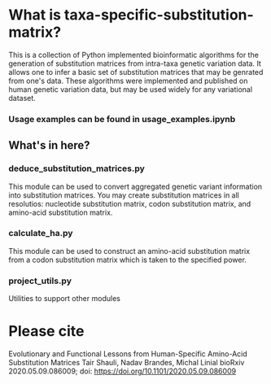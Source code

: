 # What is taxa-specific-substitution-matrix?
This is a collection of Python implemented bioinformatic algorithms for the generation of substitution matrices from intra-taxa genetic variation data. It allows one to infer a basic set of substitution matrices that may be genrated from one's data. These algorithms were implemented and published on human genetic variation data, but may be used widely for any variational dataset.

### Usage examples can be found in usage_examples.ipynb

## What's in here?
### deduce_substitution_matrices.py
This module can be used to convert aggregated genetic variant information into substitution matrices. You may create substitution matrices in all resolutios: nucleotide substitution matrix, codon substitution matrix, and amino-acid substitution matrix.

### calculate_ha.py
This module can be used to construct an amino-acid substitution matrix from a codon substitution matrix which is taken to the specified power.

### project_utils.py
Utilities to support other modules


# Please cite 
Evolutionary and Functional Lessons from Human-Specific Amino-Acid Substitution Matrices
Tair Shauli, Nadav Brandes, Michal Linial
bioRxiv 2020.05.09.086009; doi: https://doi.org/10.1101/2020.05.09.086009
